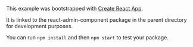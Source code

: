 This example was bootstrapped with [Create React App](https://github.com/facebook/create-react-app).

It is linked to the react-admin-component package in the parent directory for development purposes.

You can run `npm install` and then `npm start` to test your package.
